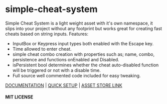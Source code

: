 # simple-cheat-system

Simple Cheat System is a light weight asset with it's own namespace, it slips into your project without any footprint but works great for creating fast cheats based on string inputs.
Features:
- InputBox or Keypress input types both enabled with the Escape key. 
- Time allowed to enter cheat. 
- simple cheat combo creation with properties such as; name, combo, persistence and functions onEnabled and Disabled. 
- isPersistent bool determines whether the cheat auto-disabled function will be triggered or not with a disable time. 
- Full source well commented code included for easy tweaking. 

[DOCUMENTATION](https://docs.google.com/document/d/1itIV0Pwp044PJUkscwm8RQTo5BLFgJuzFgrfG33AL6s/edit?usp=sharing) |
[QUICK SETUP](https://www.youtube.com/watch?v=rUQWOBW5vWc) |
[ASSET STORE LINK](https://assetstore.unity.com/packages/tools/integration/simple-cheat-system-118634)

#### MIT LICENSE
